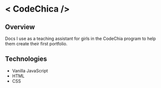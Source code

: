 #  < CodeChica /> 


## Overview
Docs I use as a teaching assistant for girls in the CodeChia program to help them create their first portfolio.



## Technologies 
- Vanilla JavaScript
- HTML
- CSS


